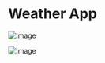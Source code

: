 # Weather App

![image](https://github.com/AnshikaSrivastava25/WeatherApp-Swift-/assets/75130949/1b2bc0a9-53ab-462d-8c1e-f8ebd951ab2f)


![image](https://github.com/AnshikaSrivastava25/WeatherApp-Swift-/assets/75130949/8d587779-2514-4028-b86b-e175086ebffa)


